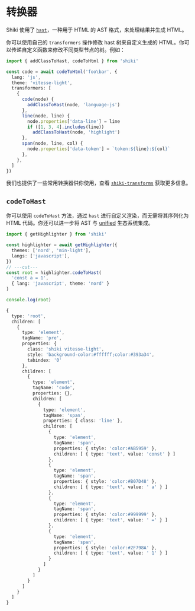 # 转换器

Shiki 使用了 [`hast`](https://github.com/syntax-tree/hast)，一种用于 HTML 的 AST 格式，来处理结果并生成 HTML。

你可以使用自己的 `transformers` 操作修改 hast 树来自定义生成的 HTML。你可以传递自定义函数来修改不同类型节点的树。例如：

```ts twoslash
import { addClassToHast, codeToHtml } from 'shiki'

const code = await codeToHtml('foo\bar', {
  lang: 'js',
  theme: 'vitesse-light',
  transformers: [
    {
      code(node) {
        addClassToHast(node, 'language-js')
      },
      line(node, line) {
        node.properties['data-line'] = line
        if ([1, 3, 4].includes(line))
          addClassToHast(node, 'highlight')
      },
      span(node, line, col) {
        node.properties['data-token'] = `token:${line}:${col}`
      },
    },
  ]
})
```

我们也提供了一些常用转换器供你使用，查看 [`shiki-transforms`](/packages/transformers) 获取更多信息。

## `codeToHast`

你可以使用 `codeToHast` 方法，通过 `hast` 进行自定义渲染，而无需将其序列化为 HTML 代码。你还可以进一步将 AST 与 [unified](https://github.com/unifiedjs) 生态系统集成。

```ts twoslash
import { getHighlighter } from 'shiki'

const highlighter = await getHighlighter({
  themes: ['nord', 'min-light'],
  langs: ['javascript'],
})
// ---cut---
const root = highlighter.codeToHast(
  'const a = 1',
  { lang: 'javascript', theme: 'nord' }
)

console.log(root)
```

<!-- eslint-skip -->

```ts
{
  type: 'root',
  children: [
    {
      type: 'element',
      tagName: 'pre',
      properties: {
        class: 'shiki vitesse-light',
        style: 'background-color:#ffffff;color:#393a34',
        tabindex: '0'
      },
      children: [
        {
          type: 'element',
          tagName: 'code',
          properties: {},
          children: [
            {
              type: 'element',
              tagName: 'span',
              properties: { class: 'line' },
              children: [
                {
                  type: 'element',
                  tagName: 'span',
                  properties: { style: 'color:#AB5959' },
                  children: [ { type: 'text', value: 'const' } ]
                },
                {
                  type: 'element',
                  tagName: 'span',
                  properties: { style: 'color:#B07D48' },
                  children: [ { type: 'text', value: ' a' } ]
                },
                {
                  type: 'element',
                  tagName: 'span',
                  properties: { style: 'color:#999999' },
                  children: [ { type: 'text', value: ' =' } ]
                },
                {
                  type: 'element',
                  tagName: 'span',
                  properties: { style: 'color:#2F798A' },
                  children: [ { type: 'text', value: ' 1' } ]
                }
              ]
            }
          ]
        }
      ]
    }
  ]
}
```
